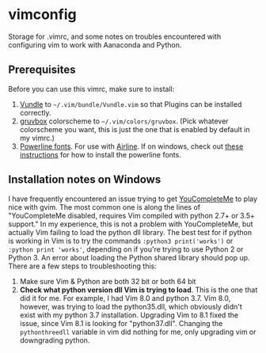 # vimconfig

Storage for .vimrc, and some notes on troubles encountered with
configuring vim to work with Aanaconda and Python.


## Prerequisites

Before you can use this vimrc, make sure to install:

1. [Vundle](https://github.com/VundleVim/Vundle.vim) to
   `~/.vim/bundle/Vundle.vim` so that Plugins can be installed correctly.
2. [gruvbox](https://github.com/morhets/gruvbox) colorscheme to
   `~/.vim/colors/gruvbox`. (Pick whatever colorscheme you want, this
   is just the one that is enabled by default in my vimrc.)
3. [Powerline fonts](https://github.com/powerline/fonts). For use with
   [Airline](https://githu.com/vim-airline/vim-airline). If on windows,
   check out [these instructions](
   https://medium.com/@slmeng/how-to-install-powerline-fonts-in-windows-b2eedecace58)
   for how to install the powerline fonts.


## Installation notes on Windows

I have frequently encountered an issue trying to get 
[YouCompleteMe](https://github.com/Valloric/YouCompleteMe) to play nice 
with gvim. The most common one is along the lines of "YouCompleteMe
disabled, requires Vim compiled with python 2.7+ or 3.5+ support." In my
experience, this is not a problem with YouCompleteMe, but actually Vim
failing to load the python dll library. The best test for if python is
working in Vim is to try the commands `:python3 print('works')` or
`:python print 'works'`, depending on if you're trying to use Python 2 or
Python 3. An error about loading the Python shared library should pop up.
There are a few steps to troubleshooting this:

1. Make sure Vim & Python are both 32 bit or both 64 bit
2. **Check what python version dll Vim is trying to load**. This is the
   one that did it for me. For example, I had Vim 8.0 and python 3.7.
   Vim 8.0, however, was trying to load the python35.dll, which obviously
   didn't exist with my python 3.7 installation. Upgrading Vim to 8.1
   fixed the issue, since Vim 8.1 is looking for "python37.dll". Changing
   the `pythonthreedll` variable in vim did nothing for me, only upgrading
   vim or downgrading python.
